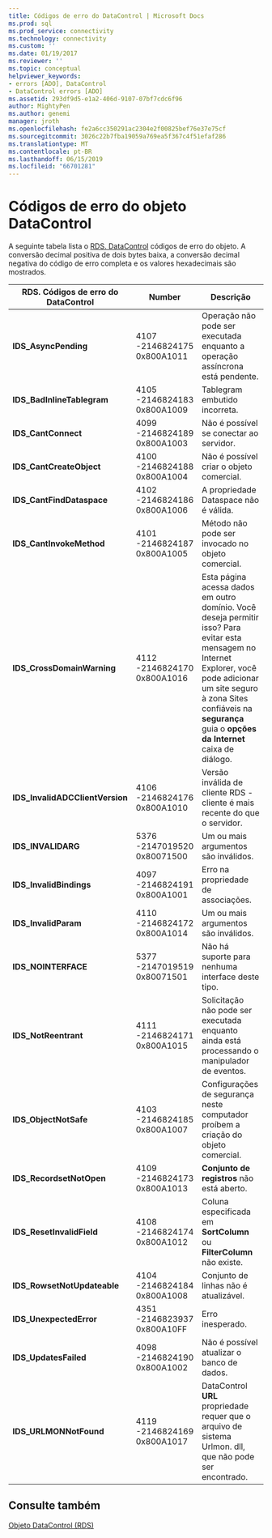 ```yaml
---
title: Códigos de erro do DataControl | Microsoft Docs
ms.prod: sql
ms.prod_service: connectivity
ms.technology: connectivity
ms.custom: ''
ms.date: 01/19/2017
ms.reviewer: ''
ms.topic: conceptual
helpviewer_keywords:
- errors [ADO], DataControl
- DataControl errors [ADO]
ms.assetid: 293df9d5-e1a2-406d-9107-07bf7cdc6f96
author: MightyPen
ms.author: genemi
manager: jroth
ms.openlocfilehash: fe2a6cc350291ac2304e2f00825bef76e37e75cf
ms.sourcegitcommit: 3026c22b7fba19059a769ea5f367c4f51efaf286
ms.translationtype: MT
ms.contentlocale: pt-BR
ms.lasthandoff: 06/15/2019
ms.locfileid: "66701281"
---
```

# <a name="datacontrol-object-error-codes"></a>Códigos de erro do objeto DataControl
A seguinte tabela lista o [RDS. DataControl](../../../ado/reference/rds-api/datacontrol-object-rds.md) códigos de erro do objeto. A conversão decimal positiva de dois bytes baixa, a conversão decimal negativa do código de erro completa e os valores hexadecimais são mostrados.

|RDS. Códigos de erro do DataControl|Number|Descrição|
|---------------------------------|------------|-----------------|
|**IDS_AsyncPending**|4107 -2146824175 0x800A1011|Operação não pode ser executada enquanto a operação assíncrona está pendente.|
|**IDS_BadInlineTablegram**|4105 -2146824183 0x800A1009|Tablegram embutido incorreta.|
|**IDS_CantConnect**|4099 -2146824189 0x800A1003|Não é possível se conectar ao servidor.|
|**IDS_CantCreateObject**|4100 -2146824188 0x800A1004|Não é possível criar o objeto comercial.|
|**IDS_CantFindDataspace**|4102 -2146824186 0x800A1006|A propriedade Dataspace não é válida.|
|**IDS_CantInvokeMethod**|4101 -2146824187 0x800A1005|Método não pode ser invocado no objeto comercial.|
|**IDS_CrossDomainWarning**|4112 -2146824170 0x800A1016|Esta página acessa dados em outro domínio. Você deseja permitir isso? Para evitar esta mensagem no Internet Explorer, você pode adicionar um site seguro à zona Sites confiáveis na **segurança** guia o **opções da Internet** caixa de diálogo.|
|**IDS_InvalidADCClientVersion**|4106 -2146824176 0x800A1010|Versão inválida de cliente RDS - cliente é mais recente do que o servidor.|
|**IDS_INVALIDARG**|5376 -2147019520 0x80071500|Um ou mais argumentos são inválidos.|
|**IDS_InvalidBindings**|4097 -2146824191 0x800A1001|Erro na propriedade de associações.|
|**IDS_InvalidParam**|4110 -2146824172 0x800A1014|Um ou mais argumentos são inválidos.|
|**IDS_NOINTERFACE**|5377 -2147019519 0x80071501|Não há suporte para nenhuma interface deste tipo.|
|**IDS_NotReentrant**|4111 -2146824171 0x800A1015|Solicitação não pode ser executada enquanto ainda está processando o manipulador de eventos.|
|**IDS_ObjectNotSafe**|4103 -2146824185 0x800A1007|Configurações de segurança neste computador proíbem a criação do objeto comercial.|
|**IDS_RecordsetNotOpen**|4109 -2146824173 0x800A1013|**Conjunto de registros** não está aberto.|
|**IDS_ResetInvalidField**|4108 -2146824174 0x800A1012|Coluna especificada em **SortColumn** ou **FilterColumn** não existe.|
|**IDS_RowsetNotUpdateable**|4104 -2146824184 0x800A1008|Conjunto de linhas não é atualizável.|
|**IDS_UnexpectedError**|4351 -2146823937 0x800A10FF|Erro inesperado.|
|**IDS_UpdatesFailed**|4098 -2146824190 0x800A1002|Não é possível atualizar o banco de dados.|
|**IDS_URLMONNotFound**|4119 -2146824169 0x800A1017|DataControl **URL** propriedade requer que o arquivo de sistema Urlmon. dll, que não pode ser encontrado.|

## <a name="see-also"></a>Consulte também
 [Objeto DataControl (RDS)](../../../ado/reference/rds-api/datacontrol-object-rds.md)
